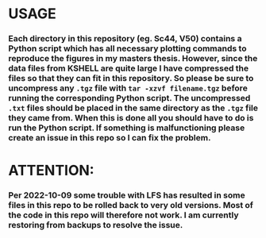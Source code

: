 # USAGE
### Each directory in this repository (eg. Sc44, V50) contains a Python script which has all necessary plotting commands to reproduce the figures in my masters thesis. However, since the data files from KSHELL are quite large I have compressed the files so that they can fit in this repository. So please be sure to uncompress any `.tgz` file with `tar -xzvf filename.tgz` before running the corresponding Python script. The uncompressed `.txt` files should be placed in the same directory as the `.tgz` file they came from. When this is done all you should have to do is run the Python script. If something is malfunctioning please create an issue in this repo so I can fix the problem.

# ATTENTION:
### Per 2022-10-09 some trouble with LFS has resulted in some files in this repo to be rolled back to very old versions. Most of the code in this repo will therefore not work. I am currently restoring from backups to resolve the issue.

